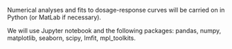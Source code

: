 Numerical analyses and fits to dosage-response curves will be carried on in Python (or MatLab if necessary). 

We will use Jupyter notebook and the following packages: pandas, numpy, matplotlib, seaborn, scipy, lmfit, mpl_toolkits.

